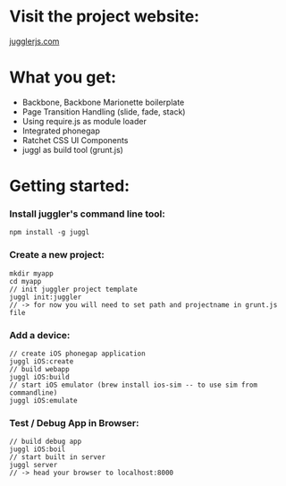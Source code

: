 # Visit the project website:

[jugglerjs.com](http://jugglerjs.com)

# What you get:

- Backbone, Backbone Marionette boilerplate
- Page Transition Handling (slide, fade, stack)
- Using require.js as module loader
- Integrated phonegap
- Ratchet CSS UI Components
- juggl as build tool (grunt.js)

# Getting started:

### Install juggler's command line tool:
    
    npm install -g juggl


### Create a new project:

    mkdir myapp
    cd myapp
    // init juggler project template
    juggl init:juggler
    // -> for now you will need to set path and projectname in grunt.js file
    
### Add a device:

    // create iOS phonegap application
    juggl iOS:create
    // build webapp
    juggl iOS:build
    // start iOS emulator (brew install ios-sim -- to use sim from commandline)
    juggl iOS:emulate
    
### Test / Debug App in Browser:

    // build debug app
    juggl iOS:boil
    // start built in server
    juggl server
    // -> head your browser to localhost:8000
